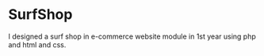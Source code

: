 # SurfShop

I designed a surf shop in e-commerce website module in 1st year using php and html and css.
